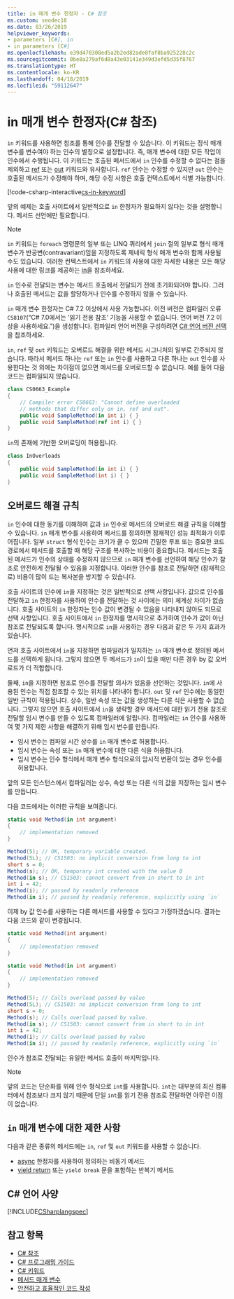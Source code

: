 ```yaml
---
title: in 매개 변수 한정자 - C# 참조
ms.custom: seodec18
ms.date: 03/26/2019
helpviewer_keywords:
- parameters [C#], in
- in parameters [C#]
ms.openlocfilehash: e39d470308ed5a2b2ed82ade0faf8ba925228c2c
ms.sourcegitcommit: 0be8a279af6d8a43e03141e349d3efd5d35f8767
ms.translationtype: HT
ms.contentlocale: ko-KR
ms.lasthandoff: 04/18/2019
ms.locfileid: "59112647"
---
```

# <a name="in-parameter-modifier-c-reference"></a>in 매개 변수 한정자(C# 참조)

`in` 키워드를 사용하면 참조를 통해 인수를 전달할 수 있습니다. 이 키워드는 정식 매개 변수를 변수여야 하는 인수의 별칭으로 설정합니다. 즉, 매개 변수에 대한 모든 작업이 인수에서 수행됩니다. 이 키워드는 호출된 메서드에서 `in` 인수를 수정할 수 없다는 점을 제외하고 [ref](ref.md) 또는 [out](out-parameter-modifier.md) 키워드와 유사합니다. `ref` 인수는 수정할 수 있지만 `out` 인수는 호출된 메서드가 수정해야 하며, 해당 수정 사항은 호출 컨텍스트에서 식별 가능합니다.

[!code-csharp-interactive[cs-in-keyword](../../../../samples/snippets/csharp/language-reference/keywords/in-ref-out-modifier/InParameterModifier.cs#1)]  

앞의 예제는 호출 사이트에서 일반적으로 `in` 한정자가 필요하지 않다는 것을 설명합니다. 메서드 선언에만 필요합니다.

> [!NOTE] 
> `in` 키워드는 `foreach` 명령문의 일부 또는 LINQ 쿼리에서 `join` 절의 일부로 형식 매개 변수가 반공변(contravariant)임을 지정하도록 제네릭 형식 매개 변수와 함께 사용될 수도 있습니다. 이러한 컨텍스트에서 `in` 키워드의 사용에 대한 자세한 내용은 모든 해당 사용에 대한 링크를 제공하는 [in](in.md)을 참조하세요.
  
`in` 인수로 전달되는 변수는 메서드 호출에서 전달되기 전에 초기화되어야 합니다. 그러나 호출된 메서드는 값을 할당하거나 인수를 수정하지 않을 수 있습니다.  

`in` 매개 변수 한정자는 C# 7.2 이상에서 사용 가능합니다. 이전 버전은 컴파일러 오류 `CS8107`(“C# 7.0에서는 ’읽기 전용 참조’ 기능을 사용할 수 없습니다. 언어 버전 7.2 이상을 사용하세요.”)을 생성합니다. 컴파일러 언어 버전을 구성하려면 [C# 언어 버전 선택](../configure-language-version.md)을 참조하세요.

`in`, `ref` 및 `out` 키워드는 오버로드 해결을 위한 메서드 시그니처의 일부로 간주되지 않습니다. 따라서 메서드 하나는 `ref` 또는 `in` 인수를 사용하고 다른 하나는 `out` 인수를 사용한다는 것 외에는 차이점이 없으면 메서드를 오버로드할 수 없습니다. 예를 들어 다음 코드는 컴파일되지 않습니다.  
  
```csharp
class CS0663_Example
{
    // Compiler error CS0663: "Cannot define overloaded 
    // methods that differ only on in, ref and out".
    public void SampleMethod(in int i) { }
    public void SampleMethod(ref int i) { }
}
```
  
`in`의 존재에 기반한 오버로딩이 허용됩니다.  
  
```csharp
class InOverloads
{
    public void SampleMethod(in int i) { }
    public void SampleMethod(int i) { }
}
```

## <a name="overload-resolution-rules"></a>오버로드 해결 규칙

`in` 인수에 대한 동기를 이해하여 값과 `in` 인수로 메서드의 오버로드 해결 규칙을 이해할 수 있습니다. `in` 매개 변수를 사용하여 메서드를 정의하면 잠재적인 성능 최적화가 이루어집니다. 일부 `struct` 형식 인수는 크기가 클 수 있으며 긴밀한 루프 또는 중요한 코드 경로에서 메서드를 호출할 때 해당 구조를 복사하는 비용이 중요합니다. 메서드는 호출된 메서드가 인수의 상태를 수정하지 않으므로 `in` 매개 변수를 선언하여 해당 인수가 참조로 안전하게 전달될 수 있음을 지정합니다. 이러한 인수를 참조로 전달하면 (잠재적으로) 비용이 많이 드는 복사본을 방지할 수 있습니다. 

호출 사이트의 인수에 `in`을 지정하는 것은 일반적으로 선택 사항입니다. 값으로 인수를 전달하고 `in` 한정자를 사용하여 인수를 전달하는 것 사이에는 의미 체계상 차이가 없습니다. 호출 사이트의 `in` 한정자는 인수 값이 변경될 수 있음을 나타내지 않아도 되므로 선택 사항입니다. 호출 사이트에서 `in` 한정자를 명시적으로 추가하여 인수가 값이 아닌 참조로 전달되도록 합니다. 명시적으로 `in`을 사용하는 경우 다음과 같은 두 가지 효과가 있습니다.

먼저 호출 사이트에서 `in`을 지정하면 컴파일러가 일치하는 `in` 매개 변수로 정의된 메서드를 선택하게 됩니다. 그렇지 않으면 두 메서드가 `in`이 있을 때만 다른 경우 by 값 오버로드가 더 적합합니다.

둘째, `in`을 지정하면 참조로 인수를 전달할 의사가 있음을 선언하는 것입니다. `in`에 사용된 인수는 직접 참조할 수 있는 위치를 나타내야 합니다. `out` 및 `ref` 인수에는 동일한 일반 규칙이 적용됩니다. 상수, 일반 속성 또는 값을 생성하는 다른 식은 사용할 수 없습니다. 그렇지 않으면 호출 사이트에서 `in`을 생략할 경우 메서드에 대한 읽기 전용 참조로 전달할 임시 변수를 만들 수 있도록 컴파일러에 알립니다. 컴파일러는 `in` 인수를 사용하여 몇 가지 제한 사항을 해결하기 위해 임시 변수를 만듭니다.

- 임시 변수는 컴파일 시간 상수를 `in` 매개 변수로 허용합니다.
- 임시 변수는 속성 또는 `in` 매개 변수에 대한 다른 식을 허용합니다.
- 임시 변수는 인수 형식에서 매개 변수 형식으로의 암시적 변환이 있는 경우 인수를 허용합니다.

앞의 모든 인스턴스에서 컴파일러는 상수, 속성 또는 다른 식의 값을 저장하는 임시 변수를 만듭니다.

다음 코드에서는 이러한 규칙을 보여줍니다.

```csharp
static void Method(in int argument)
{
    // implementation removed
}

Method(5); // OK, temporary variable created.
Method(5L); // CS1503: no implicit conversion from long to int
short s = 0;
Method(s); // OK, temporary int created with the value 0
Method(in s); // CS1503: cannot convert from in short to in int
int i = 42;
Method(i); // passed by readonly reference
Method(in i); // passed by readonly reference, explicitly using `in`
```

이제 by 값 인수를 사용하는 다른 메서드를 사용할 수 있다고 가정하겠습니다. 결과는 다음 코드와 같이 변경됩니다.

```csharp
static void Method(int argument)
{
    // implementation removed
}

static void Method(in int argument)
{
    // implementation removed
}

Method(5); // Calls overload passed by value
Method(5L); // CS1503: no implicit conversion from long to int
short s = 0;
Method(s); // Calls overload passed by value.
Method(in s); // CS1503: cannot convert from in short to in int
int i = 42;
Method(i); // Calls overload passed by value
Method(in i); // passed by readonly reference, explicitly using `in`
```

인수가 참조로 전달되는 유일한 메서드 호출이 마지막입니다.

> [!NOTE]
> 앞의 코드는 단순화를 위해 인수 형식으로 `int`를 사용합니다. `int`는 대부분의 최신 컴퓨터에서 참조보다 크지 않기 때문에 단일 `int`를 읽기 전용 참조로 전달하면 아무런 이점이 없습니다. 

## <a name="limitations-on-in-parameters"></a>`in` 매개 변수에 대한 제한 사항

다음과 같은 종류의 메서드에는 `in`, `ref` 및 `out` 키워드를 사용할 수 없습니다.  
  
- [async](async.md) 한정자를 사용하여 정의하는 비동기 메서드  
- [yield return](yield.md) 또는 `yield break` 문을 포함하는 반복기 메서드  

## <a name="c-language-specification"></a>C# 언어 사양  
 [!INCLUDE[CSharplangspec](~/includes/csharplangspec-md.md)]  
  
## <a name="see-also"></a>참고 항목

- [C# 참조](../index.md)
- [C# 프로그래밍 가이드](../../programming-guide/index.md)
- [C# 키워드](index.md)
- [메서드 매개 변수](method-parameters.md)
- [안전하고 효율적인 코드 작성](../../write-safe-efficient-code.md)

